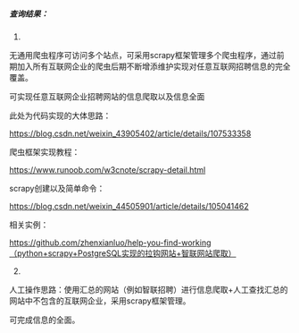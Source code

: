 ##### 查询结果：

1.

无通用爬虫程序可访问多个站点，可采用scrapy框架管理多个爬虫程序，通过前期加入所有互联网企业的爬虫后期不断增添维护实现对任意互联网招聘信息的完全覆盖。

可实现任意互联网企业招聘网站的信息爬取以及信息全面

此处为代码实现的大体思路：

https://blog.csdn.net/weixin_43905402/article/details/107533358

爬虫框架实现教程：

https://www.runoob.com/w3cnote/scrapy-detail.html

scrapy创建以及简单命令：

https://blog.csdn.net/weixin_44505901/article/details/105041462

相关实例：

https://github.com/zhenxianluo/help-you-find-working（python+scrapy+PostgreSQL实现的拉钩网站+智联网站爬取）

2.

人工操作思路：使用汇总的网站（例如智联招聘）进行信息爬取+人工查找汇总的网站中不包含的互联网企业，采用scrapy框架管理。

可完成信息的全面。